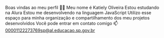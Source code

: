 Boas vindas ao meu perfil 💙💙
Meu nome é Katiely Oliveira
Estou estudando na Alura
Estou me desenvolvendo na linguagem JavaScript
Utilizo esse espaço para minha organização e compartilhamento dos meu projetos desenvolvidos
Você pode entrar em contato comigo 📫
00001122273769sp@al.educacao.sp.gov.br
